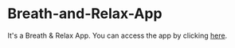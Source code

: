 # Breath-and-Relax-App
It's a Breath &amp; Relax App.
You can access the app by clicking [here](https://kriti-raj.github.io/Breath-and-Relax-App/).
